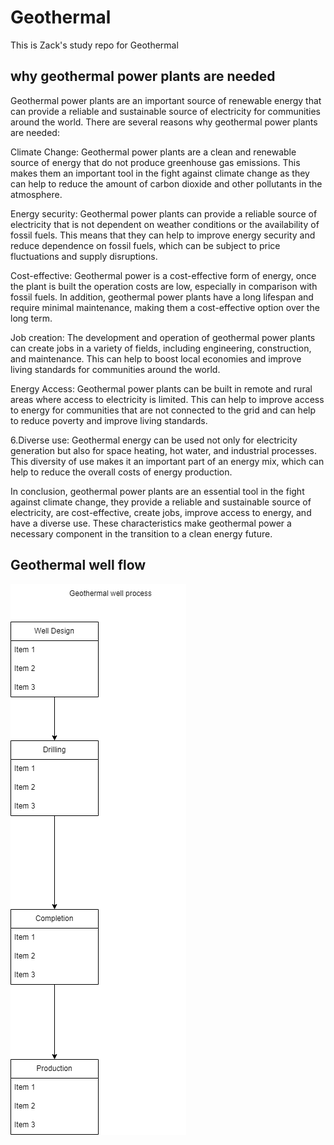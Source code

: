 # Geothermal
This is Zack's study repo for Geothermal

## why geothermal power plants are needed
Geothermal power plants are an important source of renewable energy that can provide a reliable and sustainable source of electricity for communities around the world. There are several reasons why geothermal power plants are needed:

Climate Change: Geothermal power plants are a clean and renewable source of energy that do not produce greenhouse gas emissions. This makes them an important tool in the fight against climate change as they can help to reduce the amount of carbon dioxide and other pollutants in the atmosphere.

Energy security: Geothermal power plants can provide a reliable source of electricity that is not dependent on weather conditions or the availability of fossil fuels. This means that they can help to improve energy security and reduce dependence on fossil fuels, which can be subject to price fluctuations and supply disruptions.

Cost-effective: Geothermal power is a cost-effective form of energy, once the plant is built the operation costs are low, especially in comparison with fossil fuels. In addition, geothermal power plants have a long lifespan and require minimal maintenance, making them a cost-effective option over the long term.

Job creation: The development and operation of geothermal power plants can create jobs in a variety of fields, including engineering, construction, and maintenance. This can help to boost local economies and improve living standards for communities around the world.

Energy Access: Geothermal power plants can be built in remote and rural areas where access to electricity is limited. This can help to improve access to energy for communities that are not connected to the grid and can help to reduce poverty and improve living standards.

6.Diverse use: Geothermal energy can be used not only for electricity generation but also for space heating, hot water, and industrial processes. This diversity of use makes it an important part of an energy mix, which can help to reduce the overall costs of energy production.

In conclusion, geothermal power plants are an essential tool in the fight against climate change, they provide a reliable and sustainable source of electricity, are cost-effective, create jobs, improve access to energy, and have a diverse use. These characteristics make geothermal power a necessary component in the transition to a clean energy future.

## Geothermal well flow

<!--this is the draw.io chart-->
![Geothermal well flow](https://github.com/zackbanff/Geothermal/blob/main/Geothermal%20well%20flow.drawio.png)
